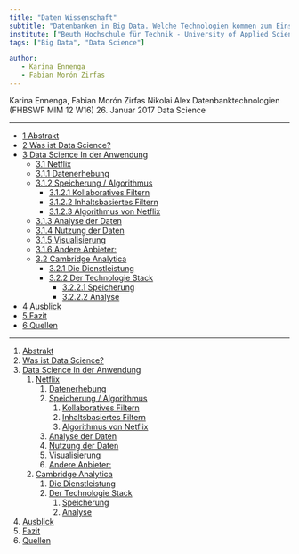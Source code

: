 ```yaml
---
title: "Daten Wissenschaft"
subtitle: "Datenbanken in Big Data. Welche Technologien kommen zum Einsatz?"
institute: ["Beuth Hochschule für Technik - University of Applied Sciences", "Fachhochschule Lübeck - University of Applied Sciences"]
tags: ["Big Data", "Data Science"]

author:
   - Karina Ennenga 
   - Fabian Morón Zirfas
---
```


Karina Ennenga, Fabian Morón Zirfas
Nikolai Alex
Datenbanktechnologien (FHBSWF MIM 12 W16)
26. Januar 2017
Data Science 

----

- [1 Abstrakt](#1-abstrakt)
- [2 Was ist Data Science?](#2-was-ist-data-science)
- [3 Data Science In der Anwendung](#3-data-science-in-der-anwendung)
  * [3.1 Netflix](#31-netflix)
  * [3.1.1 Datenerhebung](#311-datenerhebung)
  * [3.1.2 Speicherung / Algorithmus](#312-speicherung--algorithmus)
    + [3.1.2.1 Kollaboratives Filtern](#3121-kollaboratives-filtern)
    + [3.1.2.2 Inhaltsbasiertes Filtern](#3122-inhaltsbasiertes-filtern)
    + [3.1.2.3 Algorithmus von Netflix](#3123-algorithmus-von-netflix)
  * [3.1.3 Analyse der Daten](#313-analyse-der-daten)
  * [3.1.4 Nutzung der Daten](#314-nutzung-der-daten)
  * [3.1.5 Visualisierung](#315-visualisierung)
  * [3.1.6 Andere Anbieter:](#316-andere-anbieter)
  * [3.2 Cambridge Analytica](#32-cambridge-analytica)
    + [3.2.1 Die Dienstleistung](#321-die-dienstleistung)
    + [3.2.2 Der Technologie Stack](#322-der-technologie-stack)
      - [3.2.2.1 Speicherung](#3221-speicherung)
      - [3.2.2.2 Analyse](#3222-analyse)
- [4 Ausblick](#4-ausblick)
- [5 Fazit](#5-fazit)
- [6 Quellen](#6-quellen)

---


1. [Abstrakt](#1-abstrakt)
2. [Was ist Data Science?](#2-was-ist-data-science)
3. [Data Science In der Anwendung](#3-data-science-in-der-anwendung)
    1. [Netflix](#31-netflix)
        1. [Datenerhebung](#311-datenerhebung)
        2. [Speicherung / Algorithmus](#312-speicherung--algorithmus)
            1. [Kollaboratives Filtern](#3121-kollaboratives-filtern)
            2. [Inhaltsbasiertes Filtern](#3122-inhaltsbasiertes-filtern)
            3. [Algorithmus von Netflix](#3123-algorithmus-von-netflix)
        3. [Analyse der Daten](#313-analyse-der-daten)
        4. [Nutzung der Daten](#314-nutzung-der-daten)
        5. [Visualisierung](#315-visualisierung)
        6. [Andere Anbieter:](#316-andere-anbieter)
    2. [Cambridge Analytica](#32-cambridge-analytica)
        1. [Die Dienstleistung](#321-die-dienstleistung)
        2. [Der Technologie Stack](#322-der-technologie-stack)
            1. [Speicherung](#3221-speicherung)
            2. [Analyse](#3222-analyse)
4. [Ausblick](#4-ausblick)
5. [Fazit](#5-fazit)
6. [Quellen](#6-quellen)